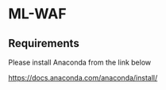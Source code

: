 # ML-WAF

## Requirements

Please install Anaconda from the link below

https://docs.anaconda.com/anaconda/install/ 

